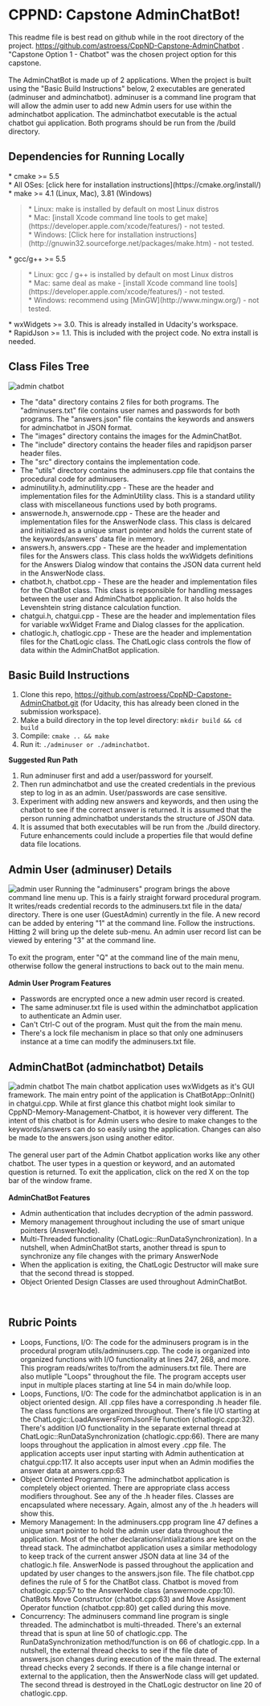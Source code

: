 # CPPND: Capstone AdminChatBot!
This readme file is best read on github while in the root directory of the project. https://github.com/astroess/CppND-Capstone-AdminChatbot .  "Capstone Option 1 - Chatbot" was the chosen project option for this capstone. <br><br>
The AdminChatBot is made up of 2 applications.  When the project is built using the "Basic Build Instructions" below, 2 executables are generated (adminuser and adminchatbot).  adminuser is a command line program that will allow the admin user to add new Admin users for use within the adminchatbot application.  The adminchatbot executable is the actual chatbot gui application.  Both programs should be run from the /build directory.  

<h2>Dependencies for Running Locally</h2>
* cmake >= 5.5 <br>
* All OSes: [click here for installation instructions](https://cmake.org/install/) <br>
* make >= 4.1 (Linux, Mac), 3.81 (Windows) <br>
  <blockquote>* Linux: make is installed by default on most Linux distros<br>
  * Mac: [install Xcode command line tools to get make](https://developer.apple.com/xcode/features/) - not tested. <br>
  * Windows: [Click here for installation instructions](http://gnuwin32.sourceforge.net/packages/make.htm) - not tested.</blockquote>
* gcc/g++ >= 5.5 <br>
  <blockquote>* Linux: gcc / g++ is installed by default on most Linux distros<br>
  * Mac: same deal as make - [install Xcode command line tools](https://developer.apple.com/xcode/features/) - not tested.<br>
  * Windows: recommend using [MinGW](http://www.mingw.org/) - not tested. </blockquote>
* wxWidgets >= 3.0.  This is already installed in Udacity's workspace. <br>
* RapidJson >= 1.1.  This is included with the project code.  No extra install is needed.

<h2>Class Files Tree</h2>
<img src="images/ClassStructure.jpg" title="admin chatbot"/>
<ul>
  <li>The "data" directory contains 2 files for both programs.  The "adminusers.txt" file contains user names and passwords for both programs.  The "answers.json" file contains the keywords and answers for adminchatbot in JSON format.</li>
  <li>The "images" directory contains the images for the AdminChatBot.</li>
  <li>The "include" directory contains the header files and rapidjson parser header files.</li>
  <li>The "src" directory contains the implementation code.</li>
  <li>The "utils" directory contains the adminusers.cpp file that contains the procedural code for adminusers.</li>
  <li>adminutility.h, adminutility.cpp -  These are the header and implementation files for the AdminUtility class. This is a standard utility class with miscellaneous functions used by both programs.</li>
  <li>answernode.h, answernode.cpp - These are the header and implementation files for the AnswerNode class.  This class is delcared and initialized as a unique smart pointer and holds the current state of the keywords/answers' data file in memory.</li>
  <li>answers.h, answers.cpp - These are the header and implementation files for the Answers class.  This class holds the wxWidgets definitions for the Answers Dialog window that contains the JSON data current held in the AnswerNode class.</li>
  <li>chatbot.h, chatbot.cpp - These are the header and implementation files for the ChatBot class.  This class is repsonsible for handling messages between the user and AdminChatbot application.  It also holds the Levenshtein string distance calculation function.</li>
  <li>chatgui.h, chatgui.cpp - These are the header and implementation files for variable wxWidget Frame and Dialog classes for the application.</li>
  <li>chatlogic.h, chatlogic.cpp - These are the header and implementation files for the ChatLogic class.  The ChatLogic class controls the flow of data within the AdminChatBot application.</li>
</ul>

<h2>Basic Build Instructions</h2>

1. Clone this repo, https://github.com/astroess/CppND-Capstone-AdminChatbot.git (for Udacity, this has already been cloned in the submission workspace).
2. Make a build directory in the top level directory: `mkdir build && cd build`
3. Compile: `cmake .. && make`
4. Run it: `./adminuser or ./adminchatbot`.

<b>Suggested Run Path</b>
1. Run adminuser first and add a user/password for yourself.
2. Then run adminchatbot and use the created credentials in the previous step to log in as an admin.  User/passwords are case sensitive.
3. Experiment with adding new answers and keywords, and then using the chatbot to see if the correct answer is returned.  It is assumed that the person running adminchatbot understands the structure of JSON data.
4. It is assumed that both executables will be run from the ./build directory.  Future enhancements could include a properties file that would define data file locations.

<h2>Admin User (adminuser) Details</h2>
<img src="images/AdminUser.jpg" title="admin user"/>
Running the "adminusers" program brings the above command line menu up. This is a fairly straight forward procedural program.  It writes/reads credential records to the adminusers.txt file in the data/ directory. There is one user (GuestAdmin) currently in the file.  A new record can be added by entering "1" at the command line.  Follow the instructions.  Hitting 2 will bring up the delete sub-menu.  An admin user record list can be viewed by entering "3" at the command line.
<br><br>
To exit the program, enter "Q" at the command line of the main menu, otherwise follow the general instructions to back out to the main menu.
<br><br>
<b>Admin User Program Features</b>
<ul>
  <li>Passwords are encrypted once a new admin user record is created.</li>
  <li>The same adminuser.txt file is used within the adminchatbot application to authenticate an Admin user.</li>
  <li>Can't Ctrl-C out of the program.  Must quit the from the main menu. </li> 
  <li>There's a lock file mechanism in place so that only one adminusers instance at a time can modify the adminusers.txt file.</li>
</ul>
<h2>AdminChatBot (adminchatbot) Details</h2>
<img src="images/AdminChatBot.jpg" title="admin chatbot"/>
The main chatbot application uses wxWidgets as it's GUI framework.  The main entry point of the application is ChatBotApp::OnInit() in chatgui.cpp.  While at first glance this chatbot might look similar to CppND-Memory-Management-Chatbot, it is however very different.  The intent of this chatbot is for Admin users who desire to make changes to the keywords/answers can do so easily using the application.  Changes can also be made to the answers.json using another editor.
<br><br>
The general user part of the Admin Chatbot application works like any other chatbot.  The user types in a question or keyword, and an automated question is returned.  To exit the application, click on the red X on the top bar of the window frame.
<br><br>
<b>AdminChatBot Features</b>
<ul>
  <li>Admin authentication that includes decryption of the admin password.</li>
  <li>Memory management throughout including the use of smart unique pointers (AnswerNode).</li>
  <li>Multi-Threaded functionality (ChatLogic::RunDataSynchronization).  In a nutshell, when AdminChatBot starts, another thread is spun to synchronize any file changes with the primary AnswerNode</li> 
  <li>When the application is exiting, the ChatLogic Destructor will make sure that the second thread is stopped.</li>
  <li>Object Oriented Design Classes are used throughout AdminChatBot.</li>
</ul>
<br>
<h2>Rubric Points</h2>
<ul>
  <li>Loops, Functions, I/O: The code for the adminusers program is in the procedural program utils/adminusers.cpp.  The code is organized into organized functions with I/O functionality at lines 247, 268, and more.  This program reads/writes to/from the adminusers.txt file.  There are also mutliple "Loops" throughout the file.  The program accepts user input in multiple places starting at line 54 in main do/while loop.</li>
  <li>Loops, Functions, I/O: The code for the adminchatbot application is in an object oriented design.  All .cpp files have a corresponding .h header file.  The class functions are organized throughout.  There's file I/O starting at the ChatLogic::LoadAnswersFromJsonFile function (chatlogic.cpp:32).  There's addition I/O functionality in the separate external thread at ChatLogic::RunDataSynchronization (chatlogic.cpp:66).  There are many loops throughout the application in almost every .cpp file.  The application accepts user input starting with Admin authentication at chatgui.cpp:117.  It also accepts user input when an Admin modifies the answer data at answers.cpp:63</li>
  <li>Object Oriented Programming: The adminchatbot application is completely object oriented.  There are appropriate class access modifiers throughout.  See any of the .h header files.  Classes are encapsulated where necessary.  Again, almost any of the .h headers will show this.</li>
  <li>Memory Management: In the adminusers.cpp program line 47 defines a unique smart pointer to hold the admin user data throughout the application.  Most of the other declarations/intializations are kept on the thread stack.  The adminchatbot application uses a similar methodology to keep track of the current answer JSON data at line 34 of the chatlogic.h file.  AnswerNode is passed throughout the application and updated by user changes to the answers.json file. The file chatbot.cpp defines the rule of 5 for the ChatBot class.  Chatbot is moved from chatlogic.cpp:57 to the AnswerNode class (answernode.cpp:10). ChatBots Move Constructor (chatbot.cpp:63) and Move Assignment Operator function (chatbot.cpp:80) get called during this move. </li>
  <li>Concurrency: The adminusers command line program is single threaded.  The adminchatbot is multi-threaded.  There's an external thread that is spun at line 50 of chatlogic.cpp.  The RunDataSynchronization method/function is on 66 of chatlogic.cpp.  In a nutshell, the external thread checks to see if the file date of answers.json changes during execution of the main thread.  The external thread checks every 2 seconds.  If there is a file change internal or external to the application, then the AnswerNode class will get updated.  The second thread is destroyed in the ChatLogic destructor on line 20 of chatlogic.cpp.</li>
</ul> 
 


